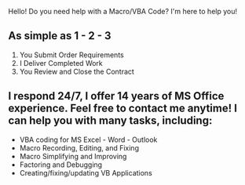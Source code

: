 Hello! Do you need help with a Macro/VBA Code? I'm here to help you!
## As simple as 1 - 2 - 3
1) You Submit Order Requirements
2) I Deliver Completed Work
3) You Review and Close the Contract
## I respond 24/7, I offer 14 years of MS Office experience. Feel free to contact me anytime! I can help you with many tasks, including: 
- VBA coding for MS Excel - Word - Outlook
- Macro Recording, Editing, and Fixing
- Macro Simplifying and Improving
- Factoring and Debugging
- Creating/fixing/updating VB Applications
